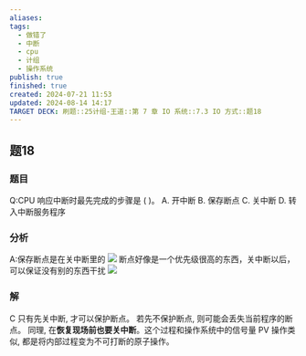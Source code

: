 ```yaml
---
aliases: 
tags:
  - 做错了
  - 中断
  - cpu
  - 计组
  - 操作系统
publish: true
finished: true
created: 2024-07-21 11:53
updated: 2024-08-14 14:17
TARGET DECK: 刷题::25计组-王道::第 7 章 IO 系统::7.3 IO 方式::题18
---
```


## 题18
### 题目
Q:CPU 响应中断时最先完成的步骤是 ( )。
A. 开中断 B. 保存断点 C. 关中断 D. 转入中断服务程序
### 分析
A:保存断点是在关中断里的
![](https://img.hwenyi.live/202408121640055.webp)
断点好像是一个优先级很高的东西，关中断以后，可以保证没有别的东西干扰
![](https://img.hwenyi.live/202408141613447.webp)
### 解
C
只有先关中断, 才可以保护断点。
若先不保护断点, 则可能会丢失当前程序的断点。
同理, 在**恢复现场前也要关中断**。这个过程和操作系统中的信号量 PV 操作类似, 都是将内部过程变为不可打断的原子操作。
<!--ID: 1723725340853-->
